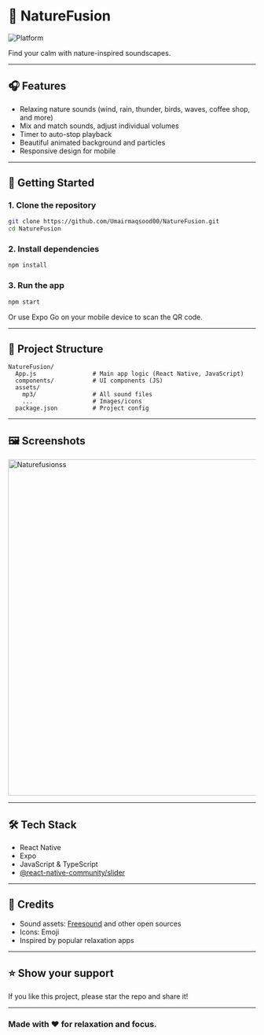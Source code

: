 # 🌿 NatureFusion

![Platform](https://img.shields.io/badge/platform-react--native-blue)

Find your calm with nature-inspired soundscapes.

---

## 🎧 Features

- Relaxing nature sounds (wind, rain, thunder, birds, waves, coffee shop, and more)
- Mix and match sounds, adjust individual volumes
- Timer to auto-stop playback
- Beautiful animated background and particles
- Responsive design for mobile

---

## 🚀 Getting Started

### 1. Clone the repository
```sh
git clone https://github.com/Umairmaqsood00/NatureFusion.git
cd NatureFusion
```

### 2. Install dependencies
```sh
npm install
```

### 3. Run the app
```sh
npm start
```
Or use Expo Go on your mobile device to scan the QR code.

---

## 📁 Project Structure

```
NatureFusion/
  App.js                # Main app logic (React Native, JavaScript)
  components/           # UI components (JS)
  assets/
    mp3/                # All sound files
    ...                 # Images/icons
  package.json          # Project config
```

---

## 🖼️ Screenshots

<img width="1365" height="684" alt="Naturefusionss" src="https://github.com/user-attachments/assets/4937466d-11d0-45ce-bc4e-493b2562da38" />


---

## 🛠️ Tech Stack

- React Native
- Expo
- JavaScript & TypeScript
- [@react-native-community/slider](https://github.com/callstack/react-native-slider)

---

## 🙏 Credits

- Sound assets: [Freesound](https://pixabay.com/) and other open sources
- Icons: Emoji
- Inspired by popular relaxation apps
---

## ⭐️ Show your support

If you like this project, please star the repo and share it!

---

### Made with ❤️ for relaxation and focus. 
